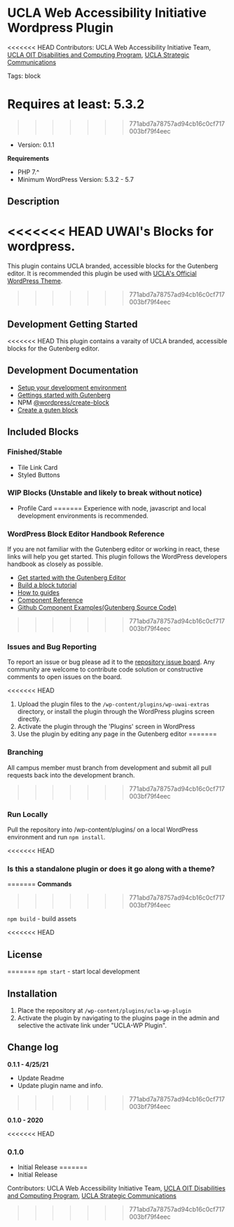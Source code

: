 # UCLA Web Accessibility Initiative Wordpress Plugin
<<<<<<< HEAD
Contributors:      UCLA Web Accessibility Initiative Team, [UCLA OIT Disabilities and Computing Program](https://dcp.ucla.edu/), [UCLA Strategic Communications](https://strategic-communications.ucla.edu/)

Tags:              block

Requires at least: 5.3.2
=======
>>>>>>> 771abd7a78757ad94cb16c0cf717003bf79f4eec

* Version:           0.1.1

**Requirements**
* PHP 7.^
* Minimum WordPress Version: 5.3.2 - 5.7

## Description

<<<<<<< HEAD
UWAI&#39;s Blocks for wordpress.
=======
This plugin contains UCLA branded, accessible blocks for the Gutenberg editor. It is recommended this plugin be used with  [UCLA's Official WordPress Theme](https://bitbucket.org/uclaucomm/ucla-wp/src/distribution/).
>>>>>>> 771abd7a78757ad94cb16c0cf717003bf79f4eec

## Development Getting Started  

<<<<<<< HEAD
This plugin contains a varaity of UCLA branded, accessible blocks for the Gutenberg editor.

## Development Documentation
- [Setup your development environment](https://developer.wordpress.org/block-editor/handbook/tutorials/devenv/)
- [Gettings started with Gutenberg](https://developer.wordpress.org/block-editor/)
- NPM [@wordpress/create-block](https://www.npmjs.com/package/@wordpress/create-block)
- [Create a guten block](https://developer.wordpress.org/block-editor/handbook/tutorials/create-block/)

## Included Blocks
### Finished/Stable
- Tile Link Card
- Styled Buttons
### WIP Blocks (Unstable and likely to break without notice)
- Profile Card
=======
Experience with node, javascript and local development environments is recommended.

### WordPress Block Editor Handbook Reference

If you are not familiar with the Gutenberg editor or working in react, these links will help you get started. This plugin follows the WordPress developers handbook as closely as possible.

- [Get started with the Gutenberg Editor](https://developer.wordpress.org/block-editor/)
- [Build a block tutorial](https://developer.wordpress.org/block-editor/handbook/tutorials/)
- [How to guides](https://developer.wordpress.org/block-editor/how-to-guides/)
- [Component Reference](https://developer.wordpress.org/block-editor/reference-guides/components/)
- [Github Component Examples(Gutenberg Source Code)](https://github.com/WordPress/gutenberg/tree/5b81cbc66c5d52f9603f77a60ec7864150173dd0/packages/components/src)
>>>>>>> 771abd7a78757ad94cb16c0cf717003bf79f4eec


### Issues and Bug Reporting

To report an issue or bug please ad it to the [repository issue board](https://bitbucket.org/uclaucomm/ucla-wp-plugin/issues?status=new&status=open). Any community are welcome to contribute code solution or constructive comments to open issues on the board.

<<<<<<< HEAD
1. Upload the plugin files to the `/wp-content/plugins/wp-uwai-extras` directory, or install the plugin through the WordPress plugins screen directly.
1. Activate the plugin through the 'Plugins' screen in WordPress
1. Use the plugin by editing any page in the Gutenberg editor
=======
### Branching

All campus member must branch from development and submit all pull requests back into the development branch.
>>>>>>> 771abd7a78757ad94cb16c0cf717003bf79f4eec

### Run Locally

Pull the repository into /wp-content/plugins/ on a local WordPress environment and run `npm install`.

<<<<<<< HEAD
### Is this a standalone plugin or does it go along with a theme?
=======
**Commands**
>>>>>>> 771abd7a78757ad94cb16c0cf717003bf79f4eec

`npm build` - build assets

<<<<<<< HEAD
## License
=======
`npm start` - start local development

## Installation

1. Place the repository at `/wp-content/plugins/ucla-wp-plugin`
2. Activate the plugin by navigating to the plugins page in the admin and selective the activate link under "UCLA-WP Plugin".

## Change log

**0.1.1 - 4/25/21**

* Update Readme
* Update plugin name and info.
>>>>>>> 771abd7a78757ad94cb16c0cf717003bf79f4eec

**0.1.0 - 2020**

<<<<<<< HEAD
### 0.1.0
* Initial Release
=======
* Initial Release

Contributors:      UCLA Web Accessibility Initiative Team, [UCLA OIT Disabilities and Computing Program](https://dcp.ucla.edu/), [UCLA Strategic Communications](https://strategic-communications.ucla.edu/)
>>>>>>> 771abd7a78757ad94cb16c0cf717003bf79f4eec
